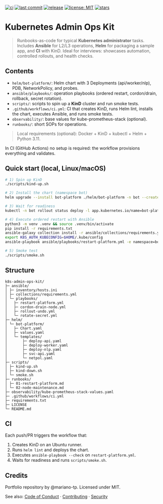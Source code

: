[![ci](https://img.shields.io/github/actions/workflow/status/mariano-tp/k8s-admin-ops-kit/ci.yml?branch=main&label=ci&style=flat-square)](https://github.com/mariano-tp/k8s-admin-ops-kit/actions/workflows/ci.yml)
[![last commit](https://img.shields.io/github/last-commit/mariano-tp/k8s-admin-ops-kit?style=flat-square)](https://github.com/mariano-tp/k8s-admin-ops-kit/commits/main)
[![release](https://img.shields.io/github/v/release/mariano-tp/k8s-admin-ops-kit?display_name=tag&style=flat-square)](https://github.com/mariano-tp/k8s-admin-ops-kit/releases)
[![license: MIT](https://img.shields.io/badge/license-MIT-green?style=flat-square)](./LICENSE)
[![stars](https://img.shields.io/github/stars/mariano-tp/k8s-admin-ops-kit?style=flat-square)](https://github.com/mariano-tp/k8s-admin-ops-kit/stargazers)


# Kubernetes Admin Ops Kit

> Runbooks-as-code for typical **Kubernetes administrator** tasks. Includes **Ansible** for L2/L3 operations,
**Helm** for packaging a sample app, and **CI** with KinD. Ideal for interviews: showcases automation,
controlled rollouts, and health checks.

## Contents
- `helm/bot-platform/`: Helm chart with 3 Deployments (api/worker/nlp), PDB, NetworkPolicy, and probes.
- `ansible/playbooks/`: operation playbooks (ordered restart, cordon/drain, rollback, secret rotation).
- `scripts/`: scripts to spin up a **KinD** cluster and run smoke tests.
- `.github/workflows/ci.yml`: CI that creates KinD, runs Helm lint, installs the chart, executes Ansible, and runs smoke tests.
- `observability/`: base values for kube-prometheus-stack (optional).
- `runbooks/`: short SOPs for operations.

> Local requirements (optional): Docker + KinD + kubectl + Helm + Python 3.11.

In CI (GitHub Actions) no setup is required: the workflow provisions everything and validates.

## Quick start (local, Linux/macOS)
```bash
# 1) Spin up KinD
./scripts/kind-up.sh

# 2) Install the chart (namespace bot)
helm upgrade --install bot-platform ./helm/bot-platform -n bot --create-namespace

# 3) Wait for readiness
kubectl -n bot rollout status deploy -l app.kubernetes.io/name=bot-platform --timeout=300s

# 4) Execute ordered restart with Ansible
python3 -m venv .venv && source .venv/bin/activate
pip install -r requirements.txt
ansible-galaxy collection install -r ansible/collections/requirements.yml
export K8S_AUTH_KUBECONFIG=$HOME/.kube/config
ansible-playbook ansible/playbooks/restart-platform.yml -e namespace=bot

# 5) Smoke test
./scripts/smoke.sh
```

## Structure
```
k8s-admin-ops-kit/
├─ ansible/
│ ├─ inventory/hosts.ini
│ ├─ collections/requirements.yml
│ └─ playbooks/
│   ├─ restart-platform.yml
│   ├─ cordon-drain-node.yml
│   ├─ rollout-undo.yml
│   └─ rotate-secret.yml
├─ helm/
│ └─ bot-platform/
│   ├─ Chart.yaml
│   ├─ values.yaml
│   └─ templates/
│       ├─ deploy-api.yaml
│       ├─ deploy-worker.yaml
│       ├─ deploy-nlp.yaml
│       ├─ svc-api.yaml
│       └─ netpol.yaml
├─ scripts/
│ ├─ kind-up.sh
│ ├─ kind-down.sh
│ └─ smoke.sh
├─ runbooks/
│ ├─ 01-restart-platform.md
│ └─ 02-node-maintenance.md
├─ observability/kube-prometheus-stack-values.yaml
├─ .github/workflows/ci.yml
├─ requirements.txt
├─ LICENSE
└─ README.md
```

## CI
Each push/PR triggers the workflow that:
1. Creates KinD on an Ubuntu runner.
2. Runs `helm lint` and deploys the chart.
3. Executes `ansible-playbook --check` on `restart-platform.yml`.
4. Waits for readiness and runs `scripts/smoke.sh`.

## Credits
Portfolio repository by @mariano-tp. Licensed under MIT.

See also: [Code of Conduct](./CODE_OF_CONDUCT.md) · [Contributing](./CONTRIBUTING.md) · [Security](./SECURITY.md)
